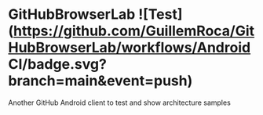 # GitHubBrowserLab ![Test](https://github.com/GuillemRoca/GitHubBrowserLab/workflows/Android CI/badge.svg?branch=main&event=push)
Another GitHub Android client to test and show architecture samples
